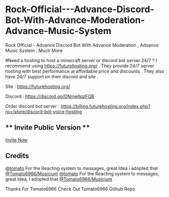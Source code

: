 # Rock-Official---Advance-Discord-Bot-With-Advance-Moderation-Advance-Music-System
Rock Official - Advance Discord Bot With Advance Moderation , Advance Music System , Much More

#Need a hosting to host a minecraft server or discord bot server 24/7 ? I recommend using https://futurehosting.org/ . They provide 24/7 server hosting with best performance at affordable price and discounts . They also have 24/7 support on their discord and site .

Site : https://futurehosting.org/

Discord : https://discord.gg/DNme6pzFQB

Order discord bot server : https://billing.futurehosting.org/index.php?rp=/store/discord-bot-voice-hosting

## ** Invite Public Version **
[Invite Now](https://discord.com/oauth2/authorize?client_id=856953042029379604&scope=bot&permissions=8)


## Credits

[@tomato](https://github.com/Tomato6966/) For the Reacting system to messages, great Idea i adopted that [@Tomato6966/Musicium](https://github.com/Tomato6966/Musicium)
[@tomato](https://github.com/Tomato6966/) For the Reacting system to messages, great Idea, I adopted that [@Tomato6966/Musicium](https://github.com/Tomato6966/Musicium)

Thanks For Tomato6966
Check Out Tomato6966 Gtihub Repo
